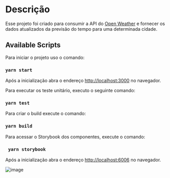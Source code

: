 # Descrição
Esse projeto foi criado para consumir a API do  [Open Weather](https://openweathermap.org/api) e fornecer os dados atualizados da previsão do tempo para uma determinada cidade.


## Available Scripts

Para iniciar o projeto uso o comando:

### `yarn start`


Após a inicialização abra o endereço [http://localhost:3000](http://localhost:3000) no navegador.

Para executar os teste unitário, executo o seguinte comando:

### `yarn test`

Para criar o build execute o comando:

### `yarn build`

Para acessar o Storybook dos componentes, execute o comando:

### ` yarn storybook`

Após a inicialização abra o endereço [http://localhost:6006](http://localhost:6006) no navegador.


![image](https://user-images.githubusercontent.com/85792226/189541889-56369c2b-af30-4e96-8a3f-06227de838c6.png)
